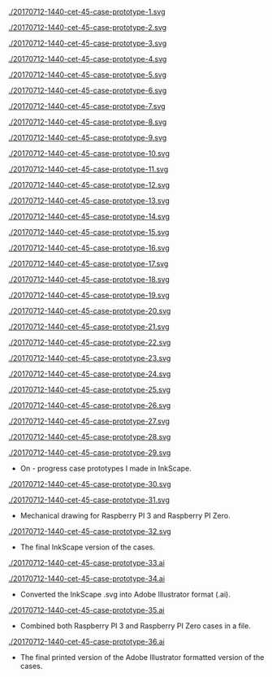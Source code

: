 [./20170712-1440-cet-45-case-prototype-1.svg](./20170712-1440-cet-45-case-prototype-1.svg)

[./20170712-1440-cet-45-case-prototype-2.svg](./20170712-1440-cet-45-case-prototype-2.svg)

[./20170712-1440-cet-45-case-prototype-3.svg](./20170712-1440-cet-45-case-prototype-3.svg)

[./20170712-1440-cet-45-case-prototype-4.svg](./20170712-1440-cet-45-case-prototype-4.svg)

[./20170712-1440-cet-45-case-prototype-5.svg](./20170712-1440-cet-45-case-prototype-5.svg)

[./20170712-1440-cet-45-case-prototype-6.svg](./20170712-1440-cet-45-case-prototype-6.svg)

[./20170712-1440-cet-45-case-prototype-7.svg](./20170712-1440-cet-45-case-prototype-7.svg)

[./20170712-1440-cet-45-case-prototype-8.svg](./20170712-1440-cet-45-case-prototype-8.svg)

[./20170712-1440-cet-45-case-prototype-9.svg](./20170712-1440-cet-45-case-prototype-9.svg)

[./20170712-1440-cet-45-case-prototype-10.svg](./20170712-1440-cet-45-case-prototype-10.svg)

[./20170712-1440-cet-45-case-prototype-11.svg](./20170712-1440-cet-45-case-prototype-11.svg)

[./20170712-1440-cet-45-case-prototype-12.svg](./20170712-1440-cet-45-case-prototype-12.svg)

[./20170712-1440-cet-45-case-prototype-13.svg](./20170712-1440-cet-45-case-prototype-13.svg)

[./20170712-1440-cet-45-case-prototype-14.svg](./20170712-1440-cet-45-case-prototype-14.svg)

[./20170712-1440-cet-45-case-prototype-15.svg](./20170712-1440-cet-45-case-prototype-15.svg)

[./20170712-1440-cet-45-case-prototype-16.svg](./20170712-1440-cet-45-case-prototype-16.svg)

[./20170712-1440-cet-45-case-prototype-17.svg](./20170712-1440-cet-45-case-prototype-17.svg)

[./20170712-1440-cet-45-case-prototype-18.svg](./20170712-1440-cet-45-case-prototype-18.svg)

[./20170712-1440-cet-45-case-prototype-19.svg](./20170712-1440-cet-45-case-prototype-19.svg)

[./20170712-1440-cet-45-case-prototype-20.svg](./20170712-1440-cet-45-case-prototype-20.svg)

[./20170712-1440-cet-45-case-prototype-21.svg](./20170712-1440-cet-45-case-prototype-21.svg)

[./20170712-1440-cet-45-case-prototype-22.svg](./20170712-1440-cet-45-case-prototype-22.svg)

[./20170712-1440-cet-45-case-prototype-23.svg](./20170712-1440-cet-45-case-prototype-23.svg)

[./20170712-1440-cet-45-case-prototype-24.svg](./20170712-1440-cet-45-case-prototype-24.svg)

[./20170712-1440-cet-45-case-prototype-25.svg](./20170712-1440-cet-45-case-prototype-25.svg)

[./20170712-1440-cet-45-case-prototype-26.svg](./20170712-1440-cet-45-case-prototype-26.svg)

[./20170712-1440-cet-45-case-prototype-27.svg](./20170712-1440-cet-45-case-prototype-27.svg)

[./20170712-1440-cet-45-case-prototype-28.svg](./20170712-1440-cet-45-case-prototype-28.svg)

[./20170712-1440-cet-45-case-prototype-29.svg](./20170712-1440-cet-45-case-prototype-29.svg)

* On - progress case prototypes I made in InkScape.

[./20170712-1440-cet-45-case-prototype-30.svg](./20170712-1440-cet-45-case-prototype-30.svg)

[./20170712-1440-cet-45-case-prototype-31.svg](./20170712-1440-cet-45-case-prototype-31.svg)

* Mechanical drawing for Raspberry PI 3 and Raspberry PI Zero.

[./20170712-1440-cet-45-case-prototype-32.svg](./20170712-1440-cet-45-case-prototype-32.svg)

* The final InkScape version of the cases.

[./20170712-1440-cet-45-case-prototype-33.ai](./20170712-1440-cet-45-case-prototype-33.ai)

[./20170712-1440-cet-45-case-prototype-34.ai](./20170712-1440-cet-45-case-prototype-34.ai)

* Converted the InkScape .svg into Adobe Illustrator format (.ai).

[./20170712-1440-cet-45-case-prototype-35.ai](./20170712-1440-cet-45-case-prototype-35.ai)

* Combined both Raspberry PI 3 and Raspberry PI Zero cases in a file.

[./20170712-1440-cet-45-case-prototype-36.ai](./20170712-1440-cet-45-case-prototype-36.ai)

* The final printed version of the Adobe Illustrator formatted version of the cases.